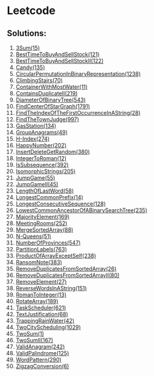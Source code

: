 # Leetcode  
## Solutions:  
1. [3Sum(15)](3Sum(15))  
2. [BestTimeToBuyAndSellStock(121)](BestTimeToBuyAndSellStock(121))  
3. [BestTimeToBuyAndSellStockII(122)](BestTimeToBuyAndSellStockII(122))  
4. [Candy(135)](Candy(135))  
5. [CircularPermutationInBinaryRepresentation(1238)](CircularPermutationInBinaryRepresentation(1238))  
6. [ClimbingStairs(70)](ClimbingStairs(70))  
7. [ContainerWithMostWater(11)](ContainerWithMostWater(11))  
8. [ContainsDuplicateII(219)](ContainsDuplicateII(219))  
9. [DiameterOfBinaryTree(543)](DiameterOfBinaryTree(543))  
10. [FindCenterOfStarGraph(1791)](FindCenterOfStarGraph(1791))  
11. [FindTheIndexOfTheFirstOccurrenceInAString(28)](FindTheIndexOfTheFirstOccurrenceInAString(28))  
12. [FindTheTownJudge(997)](FindTheTownJudge(997))  
13. [GasStation(134)](GasStation(134))  
14. [GroupAnagrams(49)](GroupAnagrams(49))  
15. [H-Index(274)](H-Index(274))  
16. [HappyNumber(202)](HappyNumber(202))  
17. [InsertDeleteGetRandom(380)](InsertDeleteGetRandom(380))  
18. [IntegerToRoman(12)](IntegerToRoman(12))  
19. [IsSubsequence(392)](IsSubsequence(392))  
20. [IsomorphicStrings(205)](IsomorphicStrings(205))  
21. [JumpGame(55)](JumpGame(55))  
22. [JumpGameII(45)](JumpGameII(45))  
23. [LengthOfLastWord(58)](LengthOfLastWord(58))  
24. [LongestCommonPrefix(14)](LongestCommonPrefix(14))  
25. [LongestConsecutiveSequence(128)](LongestConsecutiveSequence(128))  
26. [LowestCommonAncestorOfABinarySearchTree(235)](LowestCommonAncestorOfABinarySearchTree(235))  
27. [MajorityElement(169)](MajorityElement(169))  
28. [MeetingRooms(252)](MeetingRooms(252))  
29. [MergeSortedArray(88)](MergeSortedArray(88))  
30. [N-Queens(51)](N-Queens(51))  
31. [NumberOfProvinces(547)](NumberOfProvinces(547))  
32. [PartitionLabels(763)](PartitionLabels(763))  
33. [ProductOfArrayExceptSelf(238)](ProductOfArrayExceptSelf(238))  
34. [RansomNote(383)](RansomNote(383))  
35. [RemoveDuplicatesFromSortedArray(26)](RemoveDuplicatesFromSortedArray(26))  
36. [RemoveDuplicatesFromSortedArrayII(80)](RemoveDuplicatesFromSortedArrayII(80))  
37. [RemoveElement(27)](RemoveElement(27))  
38. [ReverseWordsInAString(151)](ReverseWordsInAString(151))  
39. [RomanToInteger(13)](RomanToInteger(13))  
40. [RotateArray(189)](RotateArray(189))  
41. [TaskScheduler(621)](TaskScheduler(621))  
42. [TextJustification(68)](TextJustification(68))  
43. [TrappingRainWater(42)](TrappingRainWater(42))  
44. [TwoCityScheduling(1029)](TwoCityScheduling(1029))  
45. [TwoSum(1)](TwoSum(1))  
46. [TwoSumII(167)](TwoSumII(167))  
47. [ValidAnagram(242)](ValidAnagram(242))  
48. [ValidPalindrome(125)](ValidPalindrome(125))  
49. [WordPattern(290)](WordPattern(290))  
50. [ZigzagConversion(6)](ZigzagConversion(6))  
